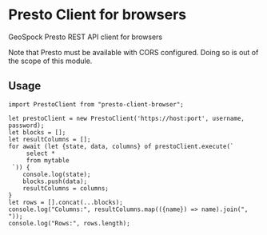 # Presto Client for browsers

GeoSpock Presto REST API client for browsers

Note that Presto must be available with CORS configured. Doing so is out of the scope of this module.

## Usage

```
import PrestoClient from "presto-client-browser";

let prestoClient = new PrestoClient('https://host:port', username, password);
let blocks = [];
let resultColumns = [];
for await (let {state, data, columns} of prestoClient.execute(`
     select * 
     from mytable 
 `)) {
    console.log(state);
    blocks.push(data);
    resultColumns = columns;
}
let rows = [].concat(...blocks);
console.log("Columns:", resultColumns.map(({name}) => name).join(", "));
console.log("Rows:", rows.length);

```
